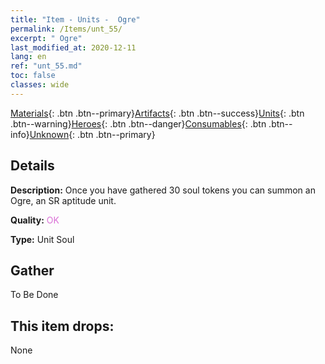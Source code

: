 ```yaml
---
title: "Item - Units -  Ogre"
permalink: /Items/unt_55/
excerpt: " Ogre"
last_modified_at: 2020-12-11
lang: en
ref: "unt_55.md"
toc: false
classes: wide
---
```

 [Materials](/Items/){: .btn .btn--primary}[Artifacts](/Items/Artifacts/){: .btn .btn--success}[Units](/Items/Units/){: .btn .btn--warning}[Heroes](/Items/Heroes/){: .btn .btn--danger}[Consumables](/Items/Consumables/){: .btn .btn--info}[Unknown](/Items/Unknown/){: .btn .btn--primary}

## Details
 **Description:** Once you have gathered 30 soul tokens you can summon an Ogre, an SR aptitude unit.

 **Quality:** <span style="color: #DA70D6">OK</span>

 **Type:** Unit Soul

## Gather

  To Be Done

## This item drops:

  None


